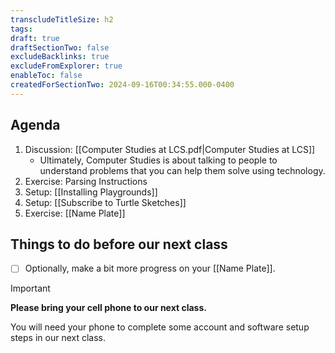 ```yaml
---
transcludeTitleSize: h2
tags:
draft: true
draftSectionTwo: false
excludeBacklinks: true
excludeFromExplorer: true
enableToc: false
createdForSectionTwo: 2024-09-16T00:34:55.000-0400
---
```

## Agenda
1. Discussion: [[Computer Studies at LCS.pdf|Computer Studies at LCS]]
	- Ultimately, Computer Studies is about talking to people to understand problems that you can help them solve using technology.
1. Exercise: Parsing Instructions
1. Setup: [[Installing Playgrounds]]
1. Setup: [[Subscribe to Turtle Sketches]]
1. Exercise: [[Name Plate]]

## Things to do before our next class
- [ ] Optionally, make a bit more progress on your [[Name Plate]].

> [!IMPORTANT]
> 
> **Please bring your cell phone to our next class.**
> 
> You will need your phone to complete some account and software setup steps in our next class.